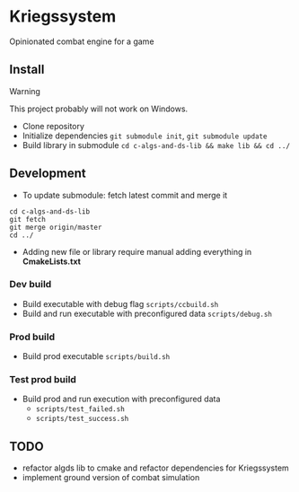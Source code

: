 # Kriegssystem

Opinionated combat engine for a game

## Install

> [!WARNING]
> This project probably will not work on Windows.

- Clone repository
- Initialize dependencies `git submodule init`, `git submodule update`
- Build library in submodule `cd c-algs-and-ds-lib && make lib && cd ../`

## Development

- To update submodule: fetch latest commit and merge it

```shell
cd c-algs-and-ds-lib
git fetch
git merge origin/master
cd ../
```

- Adding new file or library require manual adding everything in **CmakeLists.txt**

### Dev build

- Build executable with debug flag `scripts/ccbuild.sh`
- Build and run executable with preconfigured data `scripts/debug.sh`

### Prod build

- Build prod executable `scripts/build.sh`

### Test prod build

- Build prod and run execution with preconfigured data
  - `scripts/test_failed.sh`
  - `scripts/test_success.sh`

## TODO

- refactor algds lib to cmake and refactor dependencies for Kriegssystem
- implement ground version of combat simulation
